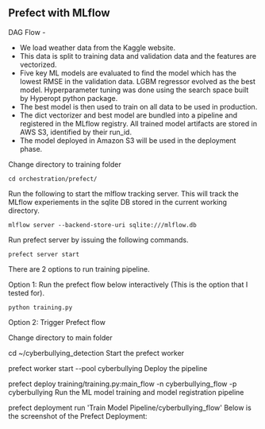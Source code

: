 ## Prefect with MLflow

DAG Flow -

- We load weather data from the Kaggle website.
- This data is split to training data and validation data and the features are vectorized.
- Five key ML models are evaluated to find the model which has the lowest RMSE in the validation data. LGBM regressor evolved as the best model. Hyperparameter tuning was done using the search space built by Hyperopt python package.
- The best model is then used to train on all data to be used in production.
- The dict vectorizer and best model are bundled into a pipeline and registered in the MLflow registry. All trained model artifacts are stored in AWS S3, identified by their run_id.
- The model deployed in Amazon S3 will be used in the deployment phase.

Change directory to training folder
```
cd orchestration/prefect/
```

Run the following to start the mlflow tracking server. This will track the MLflow experiements in the sqlite DB stored in the current working directory.

```
mlflow server --backend-store-uri sqlite:///mlflow.db
```

Run prefect server by issuing the following commands. 

```
prefect server start
```

There are 2 options to run training pipeline.

Option 1: Run the prefect flow below interactively (This is the option that I tested for).
```
python training.py
```

Option 2: Trigger Prefect flow

Change directory to main folder

cd ~/cyberbullying_detection
Start the prefect worker

prefect worker start --pool cyberbullying
Deploy the pipeline

prefect deploy training/training.py:main_flow -n cyberbullying_flow -p cyberbullying
Run the ML model training and model registration pipeline

prefect deployment run 'Train Model Pipeline/cyberbullying_flow'
Below is the screenshot of the Prefect Deployment:


